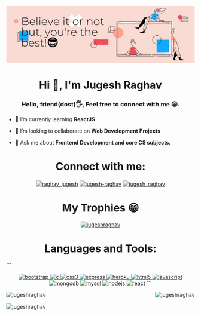 ![banner](banner.jpg)
<h1 align="center">Hi 👋, I'm Jugesh Raghav</h1>

<h3 align="center">Hello, friend(dost)🖐, Feel free to connect with me 😁.</h3>


- 🌱 I’m currently learning **ReactJS**

- 👯 I’m looking to collaborate on **Web Development Projects**

- 💬 Ask me about **Frontend Development and core CS subjects.**

<h1 align="center">Connect with me:</h1>
<p align="center">
<a href="https://twitter.com/raghav_jugesh" target="blank"><img align="center" src="https://raw.githubusercontent.com/rahuldkjain/github-profile-readme-generator/master/src/images/icons/Social/twitter.svg" alt="raghav_jugesh" height="30" width="40" /></a>
<a href="https://linkedin.com/in/jugesh-raghav" target="blank"><img align="center" src="https://raw.githubusercontent.com/rahuldkjain/github-profile-readme-generator/master/src/images/icons/Social/linked-in-alt.svg" alt="jugesh-raghav" height="30" width="40" /></a>
<a href="https://instagram.com/jugesh_raghav" target="blank"><img align="center" src="https://raw.githubusercontent.com/rahuldkjain/github-profile-readme-generator/master/src/images/icons/Social/instagram.svg" alt="jugesh_raghav" height="30" width="40" /></a>
</p>


<h1 align="center">My Trophies 😁</h1>
<p align="center"> <a href="https://github.com/ryo-ma/github-profile-trophy"><img src="https://github-profile-trophy.vercel.app/?username=jugeshraghav" alt="jugeshraghav" /></a> </p>



<h1 align="center">Languages and Tools:</h1>
```
<p align="center"> <a href="https://getbootstrap.com" target="_blank"> <img src="https://raw.githubusercontent.com/devicons/devicon/master/icons/bootstrap/bootstrap-plain-wordmark.svg" alt="bootstrap" width="40" height="40"/> </a> <a href="https://www.cprogramming.com/" target="_blank"> <img src="https://raw.githubusercontent.com/devicons/devicon/master/icons/c/c-original.svg" alt="c" width="40" height="40"/> </a> <a href="https://www.w3schools.com/css/" target="_blank"> <img src="https://raw.githubusercontent.com/devicons/devicon/master/icons/css3/css3-original-wordmark.svg" alt="css3" width="40" height="40"/> </a> <a href="https://expressjs.com" target="_blank"> <img src="https://raw.githubusercontent.com/devicons/devicon/master/icons/express/express-original-wordmark.svg" alt="express" width="40" height="40"/> </a> <a href="https://heroku.com" target="_blank"> <img src="https://www.vectorlogo.zone/logos/heroku/heroku-icon.svg" alt="heroku" width="40" height="40"/> </a> <a href="https://www.w3.org/html/" target="_blank"> <img src="https://raw.githubusercontent.com/devicons/devicon/master/icons/html5/html5-original-wordmark.svg" alt="html5" width="40" height="40"/> </a> <a href="https://developer.mozilla.org/en-US/docs/Web/JavaScript" target="_blank"> <img src="https://raw.githubusercontent.com/devicons/devicon/master/icons/javascript/javascript-original.svg" alt="javascript" width="40" height="40"/> </a> <a href="https://www.mongodb.com/" target="_blank"> <img src="https://raw.githubusercontent.com/devicons/devicon/master/icons/mongodb/mongodb-original-wordmark.svg" alt="mongodb" width="40" height="40"/> </a> <a href="https://www.mysql.com/" target="_blank"> <img src="https://raw.githubusercontent.com/devicons/devicon/master/icons/mysql/mysql-original-wordmark.svg" alt="mysql" width="40" height="40"/> </a> <a href="https://nodejs.org" target="_blank"> <img src="https://raw.githubusercontent.com/devicons/devicon/master/icons/nodejs/nodejs-original-wordmark.svg" alt="nodejs" width="40" height="40"/> </a> <a href="https://reactjs.org/" target="_blank"> <img src="https://raw.githubusercontent.com/devicons/devicon/master/icons/react/react-original-wordmark.svg" alt="react" width="40" height="40"/> </a> 
```
</p>

<div>
<p><img align="left" src="https://github-readme-stats.vercel.app/api/top-langs?username=jugeshraghav&show_icons=true&locale=en&layout=compact" alt="jugeshraghav" /></p>
<p>&nbsp;<img align="right" src="https://github-readme-stats.vercel.app/api?username=jugeshraghav&show_icons=true&locale=en" alt="jugeshraghav" /></p>
</div>


<p><img align="center" src="https://github-readme-streak-stats.herokuapp.com/?user=jugeshraghav&" alt="jugeshraghav" /></p>
